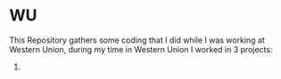 # WU
This Repository gathers some coding that I did while I was working at Western Union, during my time in Western Union I worked in 3 projects:

1. 
